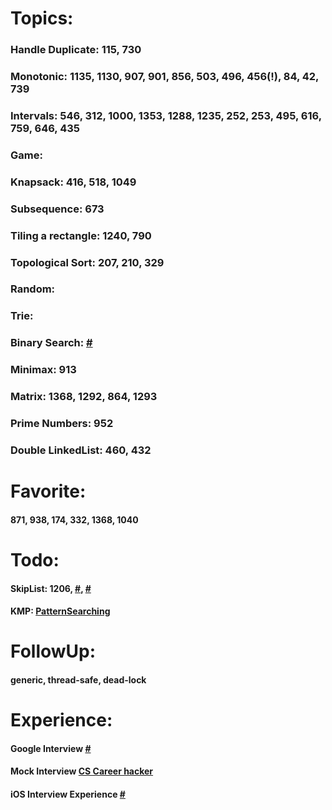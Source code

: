 # Topics:

### Handle Duplicate: 115, 730
### Monotonic: 1135, 1130, 907, 901, 856, 503, 496, 456(!), 84, 42, 739
### Intervals: 546, 312, 1000, 1353, 1288, 1235, 252, 253, 495, 616, 759, 646, 435
### Game:
### Knapsack: 416, 518, 1049
### Subsequence: 673
### Tiling a rectangle: 1240, 790
### Topological Sort: 207, 210, 329
### Random:
### Trie:
### Binary Search: [#](https://leetcode.com/discuss/interview-question/313216/)
### Minimax: 913
### Matrix: 1368, 1292, 864, 1293
### Prime Numbers: 952
### Double LinkedList: 460, 432

# Favorite: 

#### 871, 938, 174, 332, 1368, 1040

# Todo:

#### SkipList: 1206, [#](http://www.mathcs.emory.edu/~cheung/Courses/323/Syllabus/Map/skip-list-impl.html), [#](https://www.youtube.com/watch?v=7pWkspmYUVo&feature=emb_logo)
#### KMP: [PatternSearching](https://www.youtube.com/watch?v=cH-5KcgUcOE&feature=emb_logo)

# FollowUp:

#### generic, thread-safe, dead-lock

# Experience:

#### Google Interview [#](https://www.youtube.com/watch?v=XKu_SEDAykw)
#### Mock Interview [CS Career hacker](https://www.cscareerhackers.org/index.html)
#### iOS Interview Experience [#](https://bit.ly/32LF0Dv)

